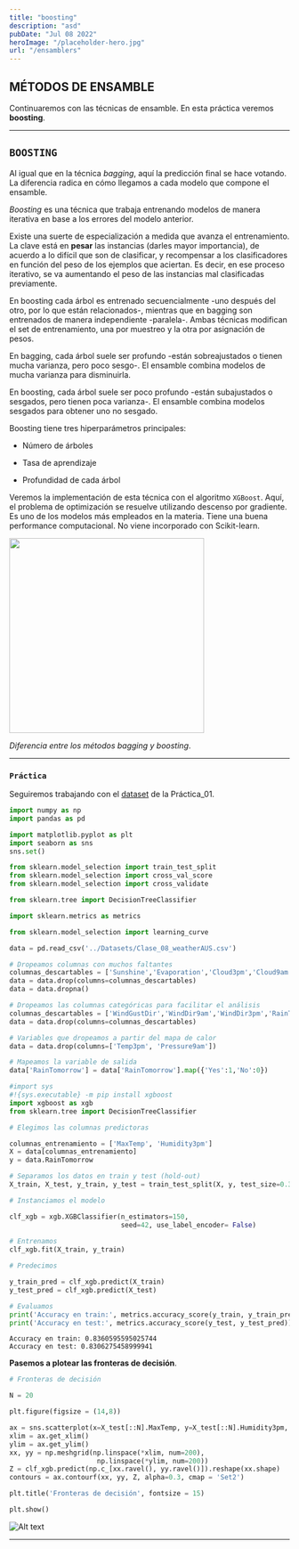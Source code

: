 ```yaml
---
title: "boosting"
description: "asd"
pubDate: "Jul 08 2022"
heroImage: "/placeholder-hero.jpg"
url: "/ensamblers"
---
```


## **MÉTODOS DE ENSAMBLE**

Continuaremos con las técnicas de ensamble. En esta práctica veremos
**boosting**.

------------------------------------------------------------------------

## **`BOOSTING`**

Al igual que en la técnica *bagging*, aquí la predicción final se hace
votando. La diferencia radica en cómo llegamos a cada modelo que compone
el ensamble.

*Boosting* es una técnica que trabaja entrenando modelos de manera
iterativa en base a los errores del modelo anterior.

Existe una suerte de especialización a medida que avanza el
entrenamiento. La clave está en **pesar** las instancias (darles mayor
importancia), de acuerdo a lo difícil que son de clasificar, y
recompensar a los clasificadores en función del peso de los ejemplos que
aciertan. Es decir, en ese proceso iterativo, se va aumentando el peso
de las instancias mal clasificadas previamente.

En boosting cada árbol es entrenado secuencialmente -uno después del
otro, por lo que están relacionados-, mientras que en bagging son
entrenados de manera independiente -paralela-. Ambas técnicas modifican
el set de entrenamiento, una por muestreo y la otra por asignación de
pesos.

En bagging, cada árbol suele ser profundo -están sobreajustados o tienen
mucha varianza, pero poco sesgo-. El ensamble combina modelos de mucha
varianza para disminuirla.

En boosting, cada árbol suele ser poco profundo -están subajustados o
sesgados, pero tienen poca varianza-. El ensamble combina modelos
sesgados para obtener uno no sesgado.

Boosting tiene tres hiperparámetros principales:

-   Número de árboles

-   Tasa de aprendizaje

-   Profundidad de cada árbol

Veremos la implementación de esta técnica con el algoritmo `XGBoost`.
Aquí, el problema de optimización se resuelve utilizando descenso por
gradiente. Es uno de los modelos más empleados en la materia. Tiene una
buena performance computacional. No viene incorporado con Scikit-learn.

<img src = "https://miro.medium.com/max/910/1*nZIFUJv5zwuVTh1tHaYFkg.png" height = 350>

*Diferencia entre los métodos bagging y boosting*.

------------------------------------------------------------------------

### `Práctica`

Seguiremos trabajando con el
[dataset](https://www.kaggle.com/datasets/jsphyg/weather-dataset-rattle-package)
de la Práctica_01.

``` python
import numpy as np
import pandas as pd

import matplotlib.pyplot as plt
import seaborn as sns
sns.set()

from sklearn.model_selection import train_test_split
from sklearn.model_selection import cross_val_score
from sklearn.model_selection import cross_validate

from sklearn.tree import DecisionTreeClassifier

import sklearn.metrics as metrics

from sklearn.model_selection import learning_curve
```

``` python
data = pd.read_csv('../Datasets/Clase_08_weatherAUS.csv')

# Dropeamos columnas con muchos faltantes
columnas_descartables = ['Sunshine','Evaporation','Cloud3pm','Cloud9am','Location','Date']
data = data.drop(columns=columnas_descartables)
data = data.dropna()

# Dropeamos las columnas categóricas para facilitar el análisis
columnas_descartables = ['WindGustDir','WindDir9am','WindDir3pm','RainToday']
data = data.drop(columns=columnas_descartables)

# Variables que dropeamos a partir del mapa de calor
data = data.drop(columns=['Temp3pm', 'Pressure9am'])

# Mapeamos la variable de salida
data['RainTomorrow'] = data['RainTomorrow'].map({'Yes':1,'No':0})
```

``` python
#import sys
#!{sys.executable} -m pip install xgboost
import xgboost as xgb
from sklearn.tree import DecisionTreeClassifier
```

``` python
# Elegimos las columnas predictoras

columnas_entrenamiento = ['MaxTemp', 'Humidity3pm']
X = data[columnas_entrenamiento]
y = data.RainTomorrow

# Separamos los datos en train y test (hold-out)
X_train, X_test, y_train, y_test = train_test_split(X, y, test_size=0.30, random_state=42, stratify = y)
```

``` python
# Instanciamos el modelo

clf_xgb = xgb.XGBClassifier(n_estimators=150,
                            seed=42, use_label_encoder= False)
                            
# Entrenamos
clf_xgb.fit(X_train, y_train)
```

``` python
# Predecimos

y_train_pred = clf_xgb.predict(X_train)
y_test_pred = clf_xgb.predict(X_test)

# Evaluamos
print('Accuracy en train:', metrics.accuracy_score(y_train, y_train_pred))
print('Accuracy en test:', metrics.accuracy_score(y_test, y_test_pred))
```

    Accuracy en train: 0.8360595595025744
    Accuracy en test: 0.8306275458999941

**Pasemos a plotear las fronteras de decisión**.

``` python
# Fronteras de decisión

N = 20 

plt.figure(figsize = (14,8))

ax = sns.scatterplot(x=X_test[::N].MaxTemp, y=X_test[::N].Humidity3pm, hue=y_test[::N], palette='Set2')
xlim = ax.get_xlim()
ylim = ax.get_ylim()
xx, yy = np.meshgrid(np.linspace(*xlim, num=200),
                      np.linspace(*ylim, num=200))
Z = clf_xgb.predict(np.c_[xx.ravel(), yy.ravel()]).reshape(xx.shape)
contours = ax.contourf(xx, yy, Z, alpha=0.3, cmap = 'Set2')

plt.title('Fronteras de decisión', fontsize = 15)

plt.show()
```

<img src="/boost.png" title="a title" alt="Alt text">

------------------------------------------------------------------------